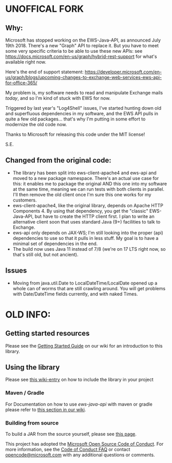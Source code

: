 # UNOFFICAL FORK

## Why:

Microsoft has stopped working on the EWS-Java-API, as announced July 19th 2018. There's a new "Graph" API to replace it.
But you have to meet some very specific criteria to be able to use these new APIs: 
see https://docs.microsoft.com/en-us/graph/hybrid-rest-support for what's available right now.

Here's the end of support statement: https://developer.microsoft.com/en-us/graph/blogs/upcoming-changes-to-exchange-web-services-ews-api-for-office-365/

My problem is, my software needs to read and manipulate Exchange mails *today*, and so I'm kind of stuck with EWS for now.

Triggered by last year's "Log4Shell" issues, I've started hunting down old and superfluous dependencies in my software, 
and the EWS API pulls in quite a few old packages... that's why I'm putting in some effort to modernize the old code now.

Thanks to Microsoft for releasing this code under the MIT license!

S.E.

## Changed from the original code:

* The library has been split into ews-client-apache4 and ews-api and moved to a new package namespace.
  There's an actual use case for this: it enables me to package the original AND this one into my software at the same time,
  meaning we can run tests with both clients in parallel. I'll then remove the old client once I'm sure this one works for
  my customers.
* ews-client-apache4, like the original library, depends on Apache HTTP Components 4.
  By using that dependency, you get the "classic" EWS-Java-API, but have to create the HTTP client first.
  I plan to write an alternative client soon that uses standard Java (9+) facilities to talk to Exchange.
* ews-api only depends on JAX-WS; I'm still looking into the proper (api) dependencies to use so that it pulls in less stuff.
  My goal is to have a minimal set of dependencies in the end.
* The build now uses Java 11 instead of 7/8 (we're on 17 LTS right now, so that's still old, but not ancient).

## Issues

* Moving from java.util.Date to LocalDateTime/LocalDate opened up a whole can of worms that are still crawling around.
  You will get problems with Date/DateTime fields currently, and with naked Times.


# OLD INFO:

## Getting started resources

Please see the [Getting Started Guide](https://github.com/OfficeDev/ews-java-api/wiki/Getting-Started-Guide) on our wiki for an introduction to this library.

## Using the library
Please see [this wiki-entry](https://github.com/OfficeDev/ews-java-api/wiki/Getting-Started-Guide#using-the-library) on how to include the library in your project

### Maven / Gradle
For Documentation on how to use _ews-java-api_ with maven or gradle please refer to [this section in our wiki](https://github.com/OfficeDev/ews-java-api/wiki#maven--gradle-integration). 

### Building from source
To build a JAR from the source yourself, please see [this page](https://github.com/OfficeDev/ews-java-api/wiki/Building-EWS-JAVA-API).


This project has adopted the [Microsoft Open Source Code of Conduct](https://opensource.microsoft.com/codeofconduct/). For more information, see the [Code of Conduct FAQ](https://opensource.microsoft.com/codeofconduct/faq/) or contact [opencode@microsoft.com](mailto:opencode@microsoft.com) with any additional questions or comments.
